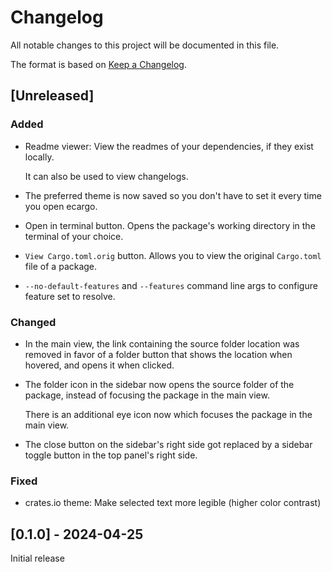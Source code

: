 # Changelog

All notable changes to this project will be documented in this file.

The format is based on [Keep a Changelog](https://keepachangelog.com/en/1.1.0/).

## [Unreleased]

### Added

- Readme viewer: View the readmes of your dependencies, if they exist locally.

  It can also be used to view changelogs.

- The preferred theme is now saved so you don't have to set it every time you open ecargo.

- Open in terminal button. Opens the package's working directory in the terminal of your choice.

- `View Cargo.toml.orig` button. Allows you to view the original `Cargo.toml` file of a package.

- `--no-default-features` and `--features` command line args to configure feature set to resolve.

### Changed

- In the main view, the link containing the source folder location was removed in favor of a
  folder button that shows the location when hovered, and opens it when clicked.

- The folder icon in the sidebar now opens the source folder of the package, instead of
  focusing the package in the main view.

  There is an additional eye icon now which focuses the package in the main view.

- The close button on the sidebar's right side got replaced by a sidebar toggle button
  in the top panel's right side.

### Fixed

- crates.io theme: Make selected text more legible (higher color contrast)

## [0.1.0] - 2024-04-25
Initial release
